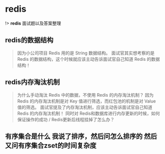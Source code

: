 # redis
!> **redis** 面试题以及答案整理


## redis的数据结构
> 因为小公司项目 Redis 用的是 String 数据结构。
> 面试官其实想考察的是 Redis 的数据结构，这个时候就应该主动告诉面试官自己知道 Redis 的数据结构！

## redis内存淘汰机制

> 为什么手动淘汰 Redis 中的数据，不使用 Redis 的内存淘汰机制？
因为 Redis 的内存淘汰机制是对 Key 值进行筛选，而红包池的机制是对 Value 值的筛选。
面试官提及了内存淘汰机制，应该主动告诉面试官自己知道 Redis 的内存淘汰机制！
同时对 Redis和数据库进行内存更新的时候，如何保证操作的成功 / Redis更新后线程挂掉了怎么办？


## 

## 有序集合是什么 我说了排序，然后问怎么排序的 然后又问有序集合zset的时间复杂度



## 
